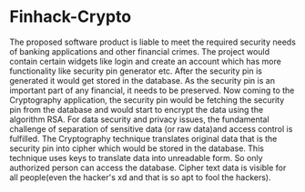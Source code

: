 # Finhack-Crypto
The proposed software product is liable to meet the required security needs of banking applications and other financial crimes. The project would contain certain widgets like login and create an account which has more functionality like security pin generator etc. 
After the security pin is generated it would get stored in the database. As the security pin is an important part of any financial, it needs to be preserved. 
Now coming to the Cryptography application, the security pin would be fetching the security pin from the database and would start to encrypt the data using the algorithm RSA.  For data security and privacy issues, the fundamental challenge of separation of sensitive data (or raw data)and access control is fulfilled. The Cryptography technique translates original data that is the security pin into cipher which would be stored in the database.  This technique uses keys to translate data into unreadable form. So only authorized person can access the database. Cipher text data is visible for all people(even the hacker's xd and that is so apt to fool the hackers).
